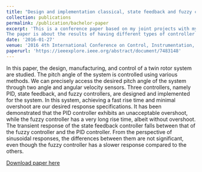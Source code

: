 ```yaml
---
title: "Design and implementation classical, state feedback and fuzzy controllers on twin rotor system"
collection: publications
permalink: /publication/bachelor-paper
excerpt: 'This is a conference paper based on my joint projects with my colleague Mohammad Javad Hosseini.
The paper is about the results of having different types of controller on a twin rotor systems.'
date: '2016-01-27'
venue: '2016 4th International Conference on Control, Instrumentation, and Automation (ICCIA)'
paperurl: 'https://ieeexplore.ieee.org/abstract/document/7483148'
---
```




In this paper, the design, manufacturing, and control of a twin rotor system are studied. The pitch angle of the system is controlled using various methods.
We can precisely access the desired pitch angle of the system through two angle and angular velocity sensors. Three controllers, namely PID, state feedback, and fuzzy controllers, are designed and implemented for the system. 
In this system, achieving a fast rise time and minimal overshoot are our desired response specifications. It has been demonstrated that the PID controller exhibits an unacceptable overshoot, while the fuzzy controller has a very long rise time, albeit without overshoot. 
The transient response of the state feedback controller falls between that of the fuzzy controller and the PID controller. From the perspective of sinusoidal responses, the differences between them are not significant, even though the fuzzy controller has a slower response compared to the others.


[Download paper here](https://ieeexplore.ieee.org/abstract/document/7483148)

